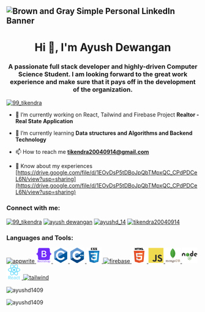## ![Brown and Gray Simple Personal LinkedIn Banner](https://github.com/Ayushd1409/Ayushd1409/assets/115350571/18513a6c-0d69-41b9-9447-238a562fd6c8)


<h1 align="center">Hi 👋, I'm Ayush Dewangan</h1>
<h3 align="center">A passionate full stack developer and highly-driven Computer Science Student. I am looking forward to the great work experience and make sure that it pays off in the development of the organization.</h3>

<p align="left"> <a href="https://twitter.com/99_tikendra" target="blank"><img src="https://img.shields.io/twitter/follow/99_tikendra?logo=twitter&style=for-the-badge" alt="99_tikendra" /></a> </p>

- 🔭 I’m currently working on React, Tailwind and Firebase Project **Realtor - Real State Application**

- 🌱 I’m currently learning **Data structures and Algorithms and Backend Technology**

- 📫 How to reach me **tikendra20040914@gmail.com**

- 📄 Know about my experiences [https://drive.google.com/file/d/1EOvDsP5tDBoJpQbTMpxQC_CPdPDCeL6N/view?usp=sharing](https://drive.google.com/file/d/1EOvDsP5tDBoJpQbTMpxQC_CPdPDCeL6N/view?usp=sharing)

<h3 align="left">Connect with me:</h3>
<p align="left">
<a href="https://twitter.com/99_tikendra" target="blank"><img align="center" src="https://raw.githubusercontent.com/rahuldkjain/github-profile-readme-generator/master/src/images/icons/Social/twitter.svg" alt="99_tikendra" height="30" width="40" /></a>
<a href="https://linkedin.com/in/ayush-dewangan-2721b1229/" target="blank"><img align="center" src="https://raw.githubusercontent.com/rahuldkjain/github-profile-readme-generator/master/src/images/icons/Social/linked-in-alt.svg" alt="ayush dewangan" height="30" width="40" /></a>
<a href="https://www.codechef.com/users/ayushd_14" target="blank"><img align="center" src="https://cdn.jsdelivr.net/npm/simple-icons@3.1.0/icons/codechef.svg" alt="ayushd_14" height="30" width="40" /></a>
<a href="https://www.hackerrank.com/tikendra20040914" target="blank"><img align="center" src="https://raw.githubusercontent.com/rahuldkjain/github-profile-readme-generator/master/src/images/icons/Social/hackerrank.svg" alt="tikendra20040914" height="30" width="40" /></a>
</p>

<h3 align="left">Languages and Tools:</h3>
<p align="left"> <a href="https://appwrite.io" target="_blank" rel="noreferrer"> <img src="https://www.vectorlogo.zone/logos/appwriteio/appwriteio-icon.svg" alt="appwrite" width="40" height="40"/> </a> <a href="https://getbootstrap.com" target="_blank" rel="noreferrer"> <img src="https://raw.githubusercontent.com/devicons/devicon/master/icons/bootstrap/bootstrap-plain-wordmark.svg" alt="bootstrap" width="40" height="40"/> </a> <a href="https://www.cprogramming.com/" target="_blank" rel="noreferrer"> <img src="https://raw.githubusercontent.com/devicons/devicon/master/icons/c/c-original.svg" alt="c" width="40" height="40"/> </a> <a href="https://www.w3schools.com/cpp/" target="_blank" rel="noreferrer"> <img src="https://raw.githubusercontent.com/devicons/devicon/master/icons/cplusplus/cplusplus-original.svg" alt="cplusplus" width="40" height="40"/> </a> <a href="https://www.w3schools.com/css/" target="_blank" rel="noreferrer"> <img src="https://raw.githubusercontent.com/devicons/devicon/master/icons/css3/css3-original-wordmark.svg" alt="css3" width="40" height="40"/> </a> <a href="https://firebase.google.com/" target="_blank" rel="noreferrer"> <img src="https://www.vectorlogo.zone/logos/firebase/firebase-icon.svg" alt="firebase" width="40" height="40"/> </a> <a href="https://www.w3.org/html/" target="_blank" rel="noreferrer"> <img src="https://raw.githubusercontent.com/devicons/devicon/master/icons/html5/html5-original-wordmark.svg" alt="html5" width="40" height="40"/> </a> <a href="https://developer.mozilla.org/en-US/docs/Web/JavaScript" target="_blank" rel="noreferrer"> <img src="https://raw.githubusercontent.com/devicons/devicon/master/icons/javascript/javascript-original.svg" alt="javascript" width="40" height="40"/> </a> <a href="https://www.mongodb.com/" target="_blank" rel="noreferrer"> <img src="https://raw.githubusercontent.com/devicons/devicon/master/icons/mongodb/mongodb-original-wordmark.svg" alt="mongodb" width="40" height="40"/> </a> <a href="https://nodejs.org" target="_blank" rel="noreferrer"> <img src="https://raw.githubusercontent.com/devicons/devicon/master/icons/nodejs/nodejs-original-wordmark.svg" alt="nodejs" width="40" height="40"/> </a> <a href="https://reactjs.org/" target="_blank" rel="noreferrer"> <img src="https://raw.githubusercontent.com/devicons/devicon/master/icons/react/react-original-wordmark.svg" alt="react" width="40" height="40"/> </a> <a href="https://tailwindcss.com/" target="_blank" rel="noreferrer"> <img src="https://www.vectorlogo.zone/logos/tailwindcss/tailwindcss-icon.svg" alt="tailwind" width="40" height="40"/> </a> </p>

<p><img align="center" src="https://github-readme-stats.vercel.app/api/top-langs?username=ayushd1409&show_icons=true&locale=en&layout=compact" alt="ayushd1409" /></p>

<p><img align="center" src="https://github-readme-streak-stats.herokuapp.com/?user=ayushd1409&" alt="ayushd1409" /></p>
